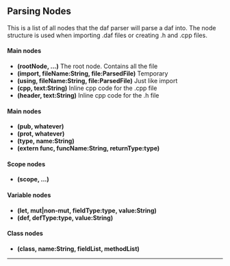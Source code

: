 ## Parsing Nodes
This is a list of all nodes that the daf parser will parse a daf into. The node structure is used when importing .daf files or creating .h and .cpp files.

#### Main nodes
* **(rootNode, ...)**	The root node. Contains all the file
* **(import, fileName:String, file:ParsedFile)**	Temporary
* **(using, fileName:String, file:ParsedFile)**	Just like import
* **(cpp, text:String)** Inline cpp code for the .cpp file
* **(header, text:String)** Inline cpp code for the .h file

#### Main nodes
* **(pub, whatever)**
* **(prot, whatever)**
* **(type, name:String)**
* **(extern func, funcName:String, returnType:type)**

#### Scope nodes
* **(scope, ...)**

#### Variable nodes
* **(let, mut|non-mut, fieldType:type, value:String)**
* **(def, defType:type, value:String)**

#### Class nodes
* **(class, name:String, fieldList, methodList)**
* **
